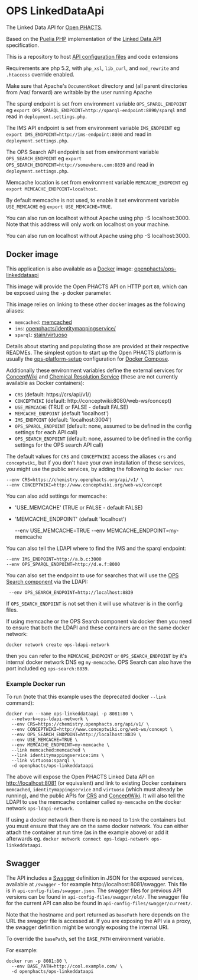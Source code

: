 # OPS LinkedDataApi

The Linked Data API for [Open PHACTS](http://www.openphacts.org/).

Based on the [Puelia PHP](https://code.google.com/p/puelia-php/) implementation
of the [Linked Data API](https://github.com/UKGovLD/linked-data-api/blob/wiki/Specification.md) specification.

This is a repository to host [API configuration files](api-config-files/)
 and code extensions

Requirements are php 5.2, with `php_xsl`, `lib_curl`, and `mod_rewrite` and `.htaccess` override enabled.

Make sure that Apache's `DocumentRoot` directory and (all parent directories from /var/ forward) are writable by the user running Apache

The sparql endpoint is set from environment variable `OPS_SPARQL_ENDPOINT` eg `export OPS_SPARQL_ENDPOINT=http://sparql-endpoint:8890/sparql` and read in `deployment.settings.php`.

The IMS API endpoint is set from environment variable `IMS_ENDPOINT` eg `export IMS_ENDPOINT=http://ims-endpoint:8000` and read in `deployment.settings.php`.

The OPS Search API endpoint is set from environment variable `OPS_SEARCH_ENDPOINT` eg `export OPS_SEARCH_ENDPOINT=http://somewhere.com:8839` and read in `deployment.settings.php`.

Memcache location is set from environment variable `MEMCACHE_ENDPOINT` eg `export MEMCACHE_ENDPOINT=localhost`.

By default memcache is not used, to enable it set environment variable `USE_MEMCACHE` eg `export USE_MEMCACHE=TRUE`.

You can also run on localhost without Apache using php -S localhost:3000. Note that this address will only work on localhost on your machine.

You can also run on localhost without Apache using php -S localhost:3000.

## Docker image

This application is also available as a [Docker](https://www.docker.com/) image:
[openphacts/ops-linkeddataapi](https://registry.hub.docker.com/u/openphacts/ops-linkeddataapi/)

This image will provide the Open PHACTS API on HTTP port `80`, which can be exposed
using the `-p` docker parameter.

This image relies on linking to these other docker images as the following aliases:

 * `memcached`: [memcached](https://hub.docker.com/_/memcached/)
 * `ims`: [openphacts/identitymappingservice/](https://hub.docker.com/r/openphacts/identitymappingservice/)
 * `sparql`: [stain/virtuoso](https://hub.docker.com/r/stain/virtuoso/)

Details about starting and populating those are provided at their respective READMEs.
The simplest option to start up the Open PHACTS platform is usually the
[ops-platform-setup](https://github.com/openphacts/ops-platform-setup/tree/master/docker) configuration for [Docker Compose](https://docs.docker.com/compose/).

Additionally these environment variables define the external services for
[ConceptWiki](http://conceptwiki.org/) and
[Chemical Resolution Service](https://chemistry.openphacts.org/) (these are not
currently available as Docker containers):

 * `CRS` (default: https://crs/api/v1/)
 * `CONCEPTWIKI` (default: http://conceptwiki:8080/web-ws/concept)
 * `USE_MEMCACHE` (TRUE or FALSE - default FALSE)
 * `MEMCACHE_ENDPOINT` (default 'localhost')
 * `IMS_ENDPOINT` (default: 'localhost:3004')
 * `OPS_SPARQL_ENDPOINT` (default: none, assumed to be defined in the config settings for each API call)
 * `OPS_SEARCH_ENDPOINT` (default: none, assumed to be defined in the config settings for the OPS search API call)

The default values for `CRS` and `CONCEPTWIKI` access the aliases `crs` and `conceptwiki`, but
if you don't have your own installation of these services, you might use the
public services, by adding the following to `docker run`:

    --env CRS=https://chemistry.openphacts.org/api/v1/ \
    --env CONCEPTWIKI=http://www.conceptwiki.org/web-ws/concept

You can also add settings for memcache:

 * 'USE_MEMCACHE' (TRUE or FALSE - default FALSE)
 * 'MEMCACHE_ENDPOINT' (default 'localhost')

    --env USE_MEMCACHE=TRUE
    --env MEMCACHE_ENDPOINT=my-memcache

You can also tell the LDAPI where to find the IMS and the sparql endpoint:

    --env IMS_ENDPOINT=http://a.b.c:3000
    --env OPS_SPARQL_ENDPOINT=http://d.e.f:8000
    
You can also set the endpoint to use for searches that will use the  [OPS Search component](https://github.com/openphacts/ops-search/) via the LDAPI:

     --env OPS_SEARCH_ENDPOINT=http://localhost:8839
     
If `OPS_SEARCH_ENDPOINT` is not set then it will use whatever is in the config files.

If using memcache or the OPS Search component via docker then you need to ensure that both the LDAPI and these containers are on the same docker network:

  `docker network create ops-ldapi-network`

then you can refer to the `MEMCACHE_ENDPOINT` or `OPS_SEARCH_ENDPOINT` by it's internal docker network DNS eg `my-memcache`. OPS Search can also have the port included eg `ops-search:8839`.

### Example Docker run

To run (note that this example uses the deprecated docker `--link` command):

    docker run --name ops-linkeddataapi -p 8081:80 \
      --network=ops-ldapi-network \
      --env CRS=https://chemistry.openphacts.org/api/v1/ \
      --env CONCEPTWIKI=http://www.conceptwiki.org/web-ws/concept \
      --env OPS_SEARCH_ENDPOINT=http://localhost:8839 \
      --env USE_MEMCACHE=TRUE \
      --env MEMCACHE_ENDPOINT=my-memcache \
      --link memcached:memcached \
      --link identitymappingservice:ims \
      --link virtuoso:sparql \
      -d openphacts/ops-linkeddataapi

The above will expose the Open PHACTS Linked Data API on
[http://localhost:8081](http://localhost:8081) (or equivalent)
and link to existing Docker containers `memcached`, `identitymappingservice`
and `virtuoso` (which must already be running), and the
public APIs for [CRS](https://chemistry.openphacts.org/) and
[ConceptWiki](http://www.conceptwiki.org/). It will also tell the LDAPI to use the memcache container called `my-memcache` on the docker network `ops-ldapi-network`.

If using a docker network then there is no need to `link` the containers but you must ensure that they are on the same docker network. You can either attach the container at run time (as in the example above) or add it afterwards eg. `docker network connect ops-ldapi-network ops-linkeddataapi`.

## Swagger

The API includes a [Swagger](http://swagger.io/) definition in JSON
for the exposed services, available at `/swagger` - for example
http://localhost:8081/swagger. This file is in `api-config-files/swagger.json`.
The swagger files for previous API versions can be found in `api-config-files/swagger/old/`.
The swagger file for the current API can also be found in `api-config-files/swagger/current/`.

Note that the hostname and port returned as `basePath` here
depends on the URL the swagger file is accessed at. If you are
exposing the API via a proxy, the swagger definition might be
wrongly exposing the internal URI.

To override the `basePath`, set the `BASE_PATH` environment variable.

For example:

    docker run -p 8081:80 \
      --env BASE_PATH=http://cool.example.com/ \
      -d openphacts/ops-linkeddataapi

